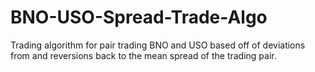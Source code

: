 # BNO-USO-Spread-Trade-Algo
Trading algorithm for pair trading BNO and USO based off of deviations from and reversions back to the mean spread of the trading pair. 

